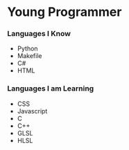 # Young Programmer

### Languages I Know
- Python
- Makefile
- C#
- HTML

### Languages I am Learning
- CSS
- Javascript
- C
- C++
- GLSL
- HLSL
